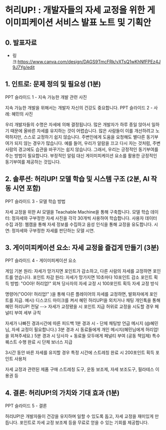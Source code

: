 
# 허리UP! : 개발자들의 자세 교정을 위한 게이미피케이션 서비스 발표 노트 및 기획안

## 0. 발표자료
* 링크:https://www.canva.com/design/DAGS9TmcFRk/vXTsQ1wKhNfFPEz4J9J7Yg/edit

## 1. 인트로: 문제 정의 및 필요성 (1분)
PPT 슬라이드 1 - 지속 가능한 개발 관련 사진

지속 가능한 개발을 위해서는 개발자 자신의 건강도 중요합니다.
PPT 슬라이드 2 - 사례: 혜민의 사진

우리 개발자들의 수명은 자세에 의해 결정됩니다. 많은 개발자가 하루 종일 앉아서 일하기 때문에 올바른 자세를 유지하는 것이 어렵습니다.
많은 사람들이 이를 개선하려고 노력하지만, 스스로 교정하기 쉽지 않습니다.
주변인에게 도움을 요청해도 별다른 동기부여가 되지 않는 경우가 많습니다.
예를 들어, 우리가 알람을 끄고 다시 자는 것처럼, 주변 사람의 경고에도 습관을 바꾸기는 쉽지 않습니다.
그래서, 우리는 긍정적인 동기부여를 주는 방법이 필요합니다. 부정적인 알림 대신 게이미피케이션 요소를 활용한 긍정적인 동기부여를 제공하는 것입니다.

## 2. 솔루션: 허리UP! 모델 학습 및 시스템 구조 (2분, AI 작동 시연 포함)
PPT 슬라이드 3 - 모델 학습 방법

자세 교정을 위한 AI 모델을 Teachable Machine을 통해 구축합니다.
모델 학습 데이터: 정자세와 구부정한 자세 사진을 각각 30개씩 사용하여 학습합니다.
사용자 데이터 수집 과정: 웹캠을 통해 자세 정보를 수집하고 음성 인식을 통해 교정을 유도합니다.
시연: 정자세와 구부정한 자세를 판단하는 모델 시연.

## 3. 게이미피케이션 요소: 자세 교정을 즐겁게 만들기 (3분)
PPT 슬라이드 4 - 게이미피케이션 요소

게임 기본 원리: 자세가 망가지면 포인트가 감소하고, 다른 사람의 자세를 교정하면 포인트를 얻습니다.
포인트 차감 원리: 자세가 망가지면 10초마다 10포인트 감소
포인트 획득 방법: "OO아! 허리업!" 외쳐 당사자의 자세 교정 시 100포인트 획득
자세 교정 방식

명령어("OO아! 허리업!" )을 통해 다른 플레이어의 자세를 교정하면, 발화자에게 포인트를 지급.
예시) 디스코드 마이크를 켜서 혜민 허리UP!을 외치거나 채팅 개인톡을 통해 혜민 허리UP! 전달 --> 자세가 교정됐을 시 포인트 지급
허위로 교정을 시도할 경우 페널티 부여
세부 규칙

자세가 나빠진 경과시간에 따른 피드백
1분 경과 시 - 단체 채팅방 언급 메시지 (@혜민님, 자세 교정이 필요합니다.)
3분 경과 시 동료들에게 개인 메시지(혜민님에게 허리업!을 외쳐주세요.)
5분 경과 시 당사자 + 동료들 모두에게 페널티 부여 (공동 책임제)
특수 퀘스트 수행 완료 시 단체 보너스 지급 

3시간 동안 바른 자세를 유지할 경우
특정 시간에 스트레칭 완료 시 200포인트 획득
포인트 사용처

자세 교정과 관련된 제품 구매
스트레칭 도구, 운동 보조제, 자세 보조도구, 필라테스 이용권 등
## 4. 결론: 허리UP!의 가치와 기대 효과 (1분)
PPT 슬라이드 5 - 결론

허리UP!은 개발자들이 건강을 유지하며 일할 수 있도록 돕고, 자세 교정을 재미있게 만듭니다.
포인트로 자세 교정 보조제 등을 무료로 얻을 수 있는 기회를 제공합니다.

